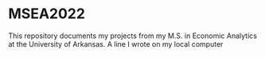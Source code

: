 # MSEA2022
This repository documents my projects from my M.S. in Economic Analytics at the University of Arkansas.
A line I wrote on my local computer
